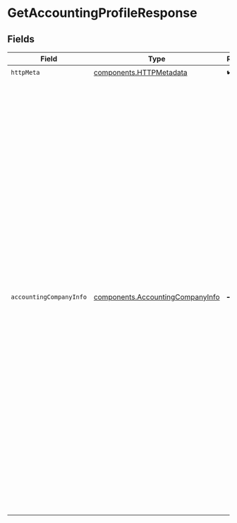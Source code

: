 # GetAccountingProfileResponse


## Fields

| Field                                                                                                                                                                                                                                                                                                                                                                                                                                                                                                                                                                                                                                                                                                                                                                                                                                                                                                                                                                                                           | Type                                                                                                                                                                                                                                                                                                                                                                                                                                                                                                                                                                                                                                                                                                                                                                                                                                                                                                                                                                                                            | Required                                                                                                                                                                                                                                                                                                                                                                                                                                                                                                                                                                                                                                                                                                                                                                                                                                                                                                                                                                                                        | Description                                                                                                                                                                                                                                                                                                                                                                                                                                                                                                                                                                                                                                                                                                                                                                                                                                                                                                                                                                                                     | Example                                                                                                                                                                                                                                                                                                                                                                                                                                                                                                                                                                                                                                                                                                                                                                                                                                                                                                                                                                                                         |
| --------------------------------------------------------------------------------------------------------------------------------------------------------------------------------------------------------------------------------------------------------------------------------------------------------------------------------------------------------------------------------------------------------------------------------------------------------------------------------------------------------------------------------------------------------------------------------------------------------------------------------------------------------------------------------------------------------------------------------------------------------------------------------------------------------------------------------------------------------------------------------------------------------------------------------------------------------------------------------------------------------------- | --------------------------------------------------------------------------------------------------------------------------------------------------------------------------------------------------------------------------------------------------------------------------------------------------------------------------------------------------------------------------------------------------------------------------------------------------------------------------------------------------------------------------------------------------------------------------------------------------------------------------------------------------------------------------------------------------------------------------------------------------------------------------------------------------------------------------------------------------------------------------------------------------------------------------------------------------------------------------------------------------------------- | --------------------------------------------------------------------------------------------------------------------------------------------------------------------------------------------------------------------------------------------------------------------------------------------------------------------------------------------------------------------------------------------------------------------------------------------------------------------------------------------------------------------------------------------------------------------------------------------------------------------------------------------------------------------------------------------------------------------------------------------------------------------------------------------------------------------------------------------------------------------------------------------------------------------------------------------------------------------------------------------------------------- | --------------------------------------------------------------------------------------------------------------------------------------------------------------------------------------------------------------------------------------------------------------------------------------------------------------------------------------------------------------------------------------------------------------------------------------------------------------------------------------------------------------------------------------------------------------------------------------------------------------------------------------------------------------------------------------------------------------------------------------------------------------------------------------------------------------------------------------------------------------------------------------------------------------------------------------------------------------------------------------------------------------- | --------------------------------------------------------------------------------------------------------------------------------------------------------------------------------------------------------------------------------------------------------------------------------------------------------------------------------------------------------------------------------------------------------------------------------------------------------------------------------------------------------------------------------------------------------------------------------------------------------------------------------------------------------------------------------------------------------------------------------------------------------------------------------------------------------------------------------------------------------------------------------------------------------------------------------------------------------------------------------------------------------------- |
| `httpMeta`                                                                                                                                                                                                                                                                                                                                                                                                                                                                                                                                                                                                                                                                                                                                                                                                                                                                                                                                                                                                      | [components.HTTPMetadata](../../models/components/httpmetadata.md)                                                                                                                                                                                                                                                                                                                                                                                                                                                                                                                                                                                                                                                                                                                                                                                                                                                                                                                                              | :heavy_check_mark:                                                                                                                                                                                                                                                                                                                                                                                                                                                                                                                                                                                                                                                                                                                                                                                                                                                                                                                                                                                              | N/A                                                                                                                                                                                                                                                                                                                                                                                                                                                                                                                                                                                                                                                                                                                                                                                                                                                                                                                                                                                                             |                                                                                                                                                                                                                                                                                                                                                                                                                                                                                                                                                                                                                                                                                                                                                                                                                                                                                                                                                                                                                 |
| `accountingCompanyInfo`                                                                                                                                                                                                                                                                                                                                                                                                                                                                                                                                                                                                                                                                                                                                                                                                                                                                                                                                                                                         | [components.AccountingCompanyInfo](../../models/components/accountingcompanyinfo.md)                                                                                                                                                                                                                                                                                                                                                                                                                                                                                                                                                                                                                                                                                                                                                                                                                                                                                                                            | :heavy_minus_sign:                                                                                                                                                                                                                                                                                                                                                                                                                                                                                                                                                                                                                                                                                                                                                                                                                                                                                                                                                                                              | Success                                                                                                                                                                                                                                                                                                                                                                                                                                                                                                                                                                                                                                                                                                                                                                                                                                                                                                                                                                                                         | {<br/>"companyName": "ACME Corporation",<br/>"accountingPlatformRef": "4444e827-401b-4925-92cb-d79086bf3b6b",<br/>"companyLegalName": "ACME Corporation Ltd.",<br/>"addresses": [<br/>{<br/>"type": "Billing",<br/>"line1": "Warner House",<br/>"line2": "98 Theobald's Road",<br/>"city": "London",<br/>"region": "",<br/>"country": "United Kingdom",<br/>"postalcode": "WC1X 8WB"<br/>},<br/>{<br/>"type": "Unknown",<br/>"line1": "123 Sierra Way",<br/>"line2": "",<br/>"city": "San Pablo",<br/>"region": "CA",<br/>"country": "",<br/>"postalCode": "87999"<br/>}<br/>],<br/>"phoneNumbers": [<br/>{<br/>"number": "010 1234 5678",<br/>"type": "Landline"<br/>}<br/>],<br/>"webLinks": [<br/>{<br/>"type": "Website",<br/>"url": "https://www.wbsl.com/"<br/>}<br/>],<br/>"ledgerLockDate": "2019-03-04T12:08:01.881Z",<br/>"registrationNumber": "1234567890",<br/>"taxNumber": "GB 123456789",<br/>"financialYearStartDate": "2019-04-01T00:00:00Z",<br/>"baseCurrency": "USD",<br/>"sourceUrls": {<br/>"url1": "https://go.xero.com/organisationlogin/default.aspx?shortcode=!rxs0Q",<br/>"url2": "https://reporting.xero.com/!rxs0Q"<br/>},<br/>"createdDate": "2020-02-03T16:42:02Z"<br/>} |